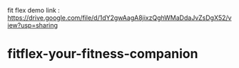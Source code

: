 fit flex demo link : https://drive.google.com/file/d/1dY2gwAagA8jixzQghWMaDdaJvZsDgX52/view?usp=sharing
# fitflex-your-fitness-companion
